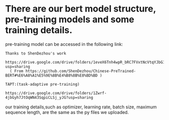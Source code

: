 # There are our bert model structure, pre-training models and some training details.

pre-training model can be accessed in the following link:

    Thanks to ShenDezhou's work

    https://drive.google.com/drive/folders/1eveX6Tnh4wpR_bRC7FVxtNcVtqYJbG1Y?usp=sharing 
      ( From https://github.com/ShenDezhou/Chinese-PreTrained-BERT#%E6%A8%A1%E5%9E%8B%E4%B8%8B%E8%BD%BD )
    
    TAPT:(task-adaptive pre-training)
    
    https://drive.google.com/drive/folders/1Zwrf-4jbGyh7JtOqWN43SqpiCLSj_yJG?usp=sharing

our training details,such as optimizer, learning rate, batch size, maximum sequence length,  are the same as the py files we uploaded.
